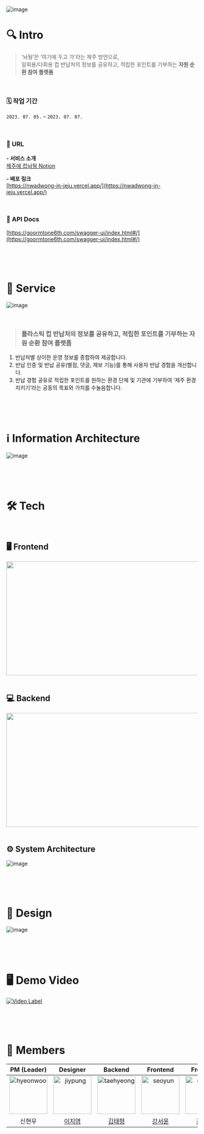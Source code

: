 ![image](https://velog.velcdn.com/images/seoyunlefleuve/post/863089b5-542c-486d-b80c-ee8d4cfc95f1/image.png)

# 🔍 Intro
> ‘놔뒁’은 ‘여기에 두고 가’라는 제주 방언으로, <br />
일회용/다회용 컵 반납처의 정보를 공유하고, 적립한 포인트를 기부하는 **자원 순환 참여 플랫폼**

<br />

### 🗓️ 작업 기간
`2023. 07. 05.` – `2023. 07. 07.`

<br />

### 🔗 URL
**- 서비스 소개**
<br />
[제주에 컵놔뒁 Notion](https://seoyunfleuve.notion.site/202c5cc5f9da4f1b9c4ab87bae97de37?pvs=4)

**- 배포 링크**
<br />
[https://nwadwong-in-jeju.vercel.app/](https://nwadwong-in-jeju.vercel.app/)

<br />

### 📑 API Docs
[https://goormtone6th.com/swagger-ui/index.html#/](https://goormtone6th.com/swagger-ui/index.html#/)

<br />
<br />
<br />

# 🥤 Service
![image](https://github.com/6th9oormthon-NDGJ/nwadwong-in-jeju/assets/99083803/871cd77a-296b-46ce-a2dc-7faf9f0b7fe5)

<br />

> ### 플라스틱 컵 반납처의 정보를 공유하고, 적립한 포인트를 기부하는 자원 순환 참여 플랫폼

1. 반납처별 상이한 운영 정보를 종합하여 제공합니다.
2. 반납 인증 및 반납 공유(별점, 댓글, 제보 기능)를 통해 사용자 반납 경험을 개선합니다.
3. 반납 경험 공유로 적립한 포인트를 원하는 환경 단체 및 기관에 기부하여 ‘제주 환경 지키기’라는 공동의 목표와 가치를 수눌음합니다.

<br />
<br />
<br />

# ℹ️ Information Architecture
![image](https://velog.velcdn.com/images/seoyunlefleuve/post/da464a4e-a1a9-455e-9101-ae64e568c510/image.png)

<br />
<br />
<br />

# 🛠 Tech

<br />

## 🖥️ Frontend
<img src="https://github.com/6th9oormthon-NDGJ/nwadwong-in-jeju/assets/99083803/af2bb191-efb8-4d08-ad54-84b92229a9ac" width="600" height="300" />

<br />
<br />

## 💻 Backend
<img src="https://github.com/6th9oormthon-NDGJ/nwadwong-in-jeju/assets/99083803/cff40783-f832-47c7-ae64-6dd6d988c17f" width="600" height="300" />

<br />
<br />

## ⚙️ System Architecture
![image](https://velog.velcdn.com/images/seoyunlefleuve/post/ea9acac5-66c3-45b6-b753-f499c7db1595/image.png)

<br />
<br />
<br />

# 🎨 Design
![image](https://github.com/6th9oormthon-NDGJ/nwadwong-in-jeju/assets/99083803/775c9abb-50a6-4311-bbba-149e0c53c426)

<br />
<br />
<br />

# 🖥️ Demo Video
[![Video Label](http://img.youtube.com/vi/8OHu5ppe8EM/0.jpg)](https://youtu.be/8OHu5ppe8EM)

<br />
<br />
<br />

# 👥 Members

|             PM (Leader)                         |                Designer              |              Backend             |                Frontend                |               Frontend                |
| :---------------------------------------------: | :----------------------------------: | :------------------------------: | :------------------------------------: |:------------------------------------: |
|<img src="https://github.com/6th9oormthon-NDGJ/nwadwong-in-jeju/assets/99083803/6cd9fc76-8bd2-4a3d-bbee-8fe84beddcd8" alt="hyeonwoo" width="100" height="100">|<img src="https://github.com/6th9oormthon-NDGJ/nwadwong-in-jeju/assets/99083803/82db2ff9-8cdf-450d-a173-c8249300009b" alt="jiypung" width="100" height="100">|<img src="https://avatars.githubusercontent.com/u/71641610?v=4" alt="taehyeong" width="100" height="100">|<img src="https://avatars.githubusercontent.com/u/132238271?v=4" alt="seoyun" width="100" height="100">|<img src="https://avatars.githubusercontent.com/u/99083803?v=4" alt="mingyu" width="100" height="100">|
| 신현우 | [이지영](https://www.behance.net/rhdrl03184096)  |  [김태형](https://github.com/johan1103) | [강서윤](https://github.com/seoyunfleuve) |[김민규](https://github.com/Cobocho) |

<br />
